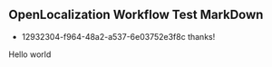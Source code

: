 ## OpenLocalization Workflow Test MarkDown
* 12932304-f964-48a2-a537-6e03752e3f8c 
thanks!

Hello world